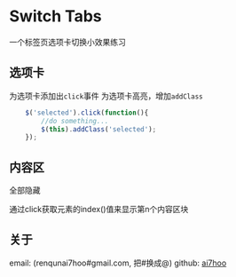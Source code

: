 Switch Tabs
====================
一个标签页选项卡切换小效果练习

## 选项卡

为选项卡添加出`click`事件
为选项卡高亮，增加`addClass`

```javascript
	$('selected').click(function(){
		//do something...
		$(this).addClass('selected');
	});
```

## 内容区

全部隐藏

通过click获取元素的index()值来显示第n个内容区块

## 关于
email: (renqunai7hoo#gmail.com, 把#换成@)
github: [ai7hoo](http://github.com/ai7hoo)
